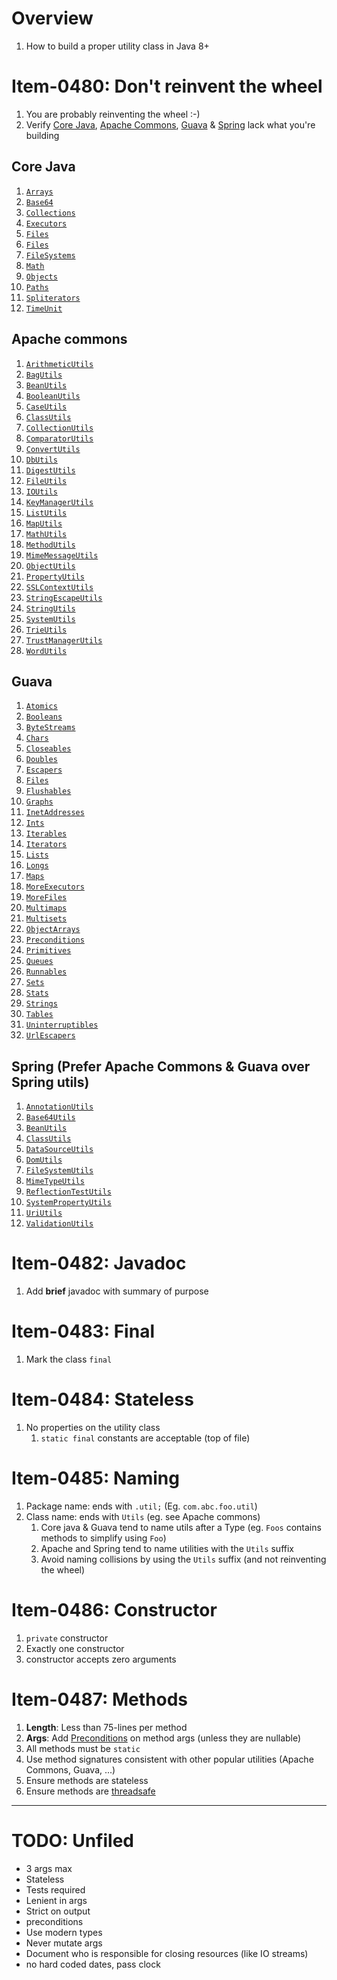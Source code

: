 # Overview
1. How to build a proper utility class in Java 8+


# **Item-0480**: Don't reinvent the wheel
1. You are probably reinventing the wheel :-)
1. Verify [Core Java](https://docs.oracle.com/en/java/javase/11/docs/api/), [Apache Commons](https://commons.apache.org/), [Guava](https://javadoc.io/doc/com.google.guava/guava/latest/index.html) & [Spring](https://docs.spring.io/spring-framework/docs/current/javadoc-api/) lack what you're building

## Core Java
1. [`Arrays`](https://docs.oracle.com/en/java/javase/11/docs/api/java.base/java/util/Arrays.html)
1. [`Base64`](https://docs.oracle.com/en/java/javase/11/docs/api/java.base/java/util/Base64.html)
1. [`Collections`](https://docs.oracle.com/en/java/javase/11/docs/api/java.base/java/util/Collections.html)
1. [`Executors`](https://docs.oracle.com/en/java/javase/11/docs/api/java.base/java/util/concurrent/Executors.html)
1. [`Files`](https://docs.oracle.com/en/java/javase/11/docs/api/java.base/java/nio/file/Files.html)
1. [`Files`](https://docs.oracle.com/en/java/javase/11/docs/api/java.base/java/nio/file/Files.html)
1. [`FileSystems`](https://docs.oracle.com/en/java/javase/11/docs/api/java.base/java/nio/file/FileSystems.html)
1. [`Math`](https://docs.oracle.com/en/java/javase/11/docs/api/java.base/java/lang/Math.html)
1. [`Objects`](https://docs.oracle.com/en/java/javase/11/docs/api/java.base/java/util/Objects.html)
1. [`Paths`](https://docs.oracle.com/en/java/javase/11/docs/api/java.base/java/nio/file/Paths.html)
1. [`Spliterators`](https://docs.oracle.com/en/java/javase/11/docs/api/java.base/java/util/Spliterators.html)
1. [`TimeUnit`](https://docs.oracle.com/en/java/javase/11/docs/api/java.base/java/util/concurrent/TimeUnit.html)


## Apache commons
1. [`ArithmeticUtils`](https://commons.apache.org/proper/commons-math/javadocs/api-3.6.1/org/apache/commons/math3/util/ArithmeticUtils.html)
1. [`BagUtils`](https://commons.apache.org/proper/commons-collections/javadocs/api-4.4/org/apache/commons/collections4/BagUtils.html)
1. [`BeanUtils`](https://commons.apache.org/proper/commons-beanutils/javadocs/v1.9.4/apidocs/org/apache/commons/beanutils/BeanUtils.html)
1. [`BooleanUtils`](https://commons.apache.org/proper/commons-lang/apidocs/org/apache/commons/lang3/BooleanUtils.html)
1. [`CaseUtils`](https://commons.apache.org/proper/commons-text/apidocs/org/apache/commons/text/CaseUtils.html)
1. [`ClassUtils`](https://commons.apache.org/proper/commons-lang/apidocs/org/apache/commons/lang3/ClassUtils.html)
1. [`CollectionUtils`](https://commons.apache.org/proper/commons-collections/javadocs/api-4.4/org/apache/commons/collections4/CollectionUtils.html)
1. [`ComparatorUtils`](https://commons.apache.org/proper/commons-collections/javadocs/api-4.4/org/apache/commons/collections4/ComparatorUtils.html)
1. [`ConvertUtils`](https://commons.apache.org/proper/commons-beanutils/javadocs/v1.9.4/apidocs/org/apache/commons/beanutils/ConvertUtils.html)
1. [`DbUtils`](https://commons.apache.org/proper/commons-dbutils/apidocs/org/apache/commons/dbutils/DbUtils.html)
1. [`DigestUtils`](https://commons.apache.org/proper/commons-codec/archives/1.15/apidocs/org/apache/commons/codec/digest/DigestUtils.html)
1. [`FileUtils`](https://commons.apache.org/proper/commons-io/apidocs/org/apache/commons/io/FileUtils.html)
1. [`IOUtils`](https://commons.apache.org/proper/commons-io/apidocs/org/apache/commons/io/IOUtils.html)
1. [`KeyManagerUtils`](https://commons.apache.org/proper/commons-net/apidocs/org/apache/commons/net/util/KeyManagerUtils.html)
1. [`ListUtils`](https://commons.apache.org/proper/commons-collections/javadocs/api-4.4/org/apache/commons/collections4/ListUtils.html)
1. [`MapUtils`](https://commons.apache.org/proper/commons-collections/javadocs/api-4.4/org/apache/commons/collections4/MapUtils.html)
1. [`MathUtils`](https://commons.apache.org/proper/commons-math/javadocs/api-3.6.1/org/apache/commons/math3/util/MathUtils.html)
1. [`MethodUtils`](https://commons.apache.org/proper/commons-beanutils/javadocs/v1.9.4/apidocs/org/apache/commons/beanutils/MethodUtils.html)
1. [`MimeMessageUtils`](https://commons.apache.org/proper/commons-email/javadocs/api-release/org/apache/commons/mail/util/MimeMessageUtils.html)
1. [`ObjectUtils`](https://commons.apache.org/proper/commons-lang/apidocs/org/apache/commons/lang3/ObjectUtils.html)
1. [`PropertyUtils`](https://commons.apache.org/proper/commons-beanutils/javadocs/v1.9.4/apidocs/org/apache/commons/beanutils/PropertyUtils.html)
1. [`SSLContextUtils`](https://commons.apache.org/proper/commons-net/apidocs/org/apache/commons/net/util/SSLContextUtils.html)
1. [`StringEscapeUtils`](https://commons.apache.org/proper/commons-text/apidocs/org/apache/commons/text/StringEscapeUtils.html)
1. [`StringUtils`](https://commons.apache.org/proper/commons-lang/apidocs/org/apache/commons/lang3/StringUtils.html)
1. [`SystemUtils`](https://commons.apache.org/proper/commons-lang/apidocs/org/apache/commons/lang3/SystemUtils.html)
1. [`TrieUtils`](https://commons.apache.org/proper/commons-collections/javadocs/api-4.4/org/apache/commons/collections4/TrieUtils.html)
1. [`TrustManagerUtils`](https://commons.apache.org/proper/commons-net/apidocs/org/apache/commons/net/util/TrustManagerUtils.html)
1. [`WordUtils`](https://commons.apache.org/proper/commons-text/apidocs/org/apache/commons/text/WordUtils.html)

## Guava
1. [`Atomics`](https://javadoc.io/static/com.google.guava/guava/31.0.1-jre/com/google/common/util/concurrent/Atomics.html)
1. [`Booleans`](https://javadoc.io/static/com.google.guava/guava/31.0.1-jre/com/google/common/primitives/Booleans.html)
1. [`ByteStreams`](https://javadoc.io/static/com.google.guava/guava/31.0.1-jre/com/google/common/io/ByteStreams.html)
1. [`Chars`](https://javadoc.io/static/com.google.guava/guava/31.0.1-jre/com/google/common/primitives/Chars.html)
1. [`Closeables`](https://javadoc.io/static/com.google.guava/guava/31.0.1-jre/com/google/common/io/Closeables.html)
1. [`Doubles`](https://javadoc.io/static/com.google.guava/guava/31.0.1-jre/com/google/common/primitives/Doubles.html)
1. [`Escapers`](https://javadoc.io/static/com.google.guava/guava/31.0.1-jre/com/google/common/escape/Escapers.html)
1. [`Files`](https://javadoc.io/static/com.google.guava/guava/31.0.1-jre/com/google/common/io/Files.html)
1. [`Flushables`](https://javadoc.io/static/com.google.guava/guava/31.0.1-jre/com/google/common/io/Flushables.html)
1. [`Graphs`](https://javadoc.io/static/com.google.guava/guava/31.0.1-jre/com/google/common/graph/Graphs.html)
1. [`InetAddresses`](https://javadoc.io/static/com.google.guava/guava/31.0.1-jre/com/google/common/net/InetAddresses.html)
1. [`Ints`](https://javadoc.io/static/com.google.guava/guava/31.0.1-jre/com/google/common/primitives/Ints.html)
1. [`Iterables`](https://javadoc.io/static/com.google.guava/guava/31.0.1-jre/com/google/common/collect/Iterables.html)
1. [`Iterators`](https://javadoc.io/static/com.google.guava/guava/31.0.1-jre/com/google/common/collect/Iterators.html)
1. [`Lists`](https://javadoc.io/static/com.google.guava/guava/31.0.1-jre/com/google/common/collect/Lists.html)
1. [`Longs`](https://javadoc.io/static/com.google.guava/guava/31.0.1-jre/com/google/common/primitives/Longs.html)
1. [`Maps`](https://javadoc.io/static/com.google.guava/guava/31.0.1-jre/com/google/common/collect/Maps.html)
1. [`MoreExecutors`](https://javadoc.io/static/com.google.guava/guava/31.0.1-jre/com/google/common/util/concurrent/MoreExecutors.html)
1. [`MoreFiles`](https://javadoc.io/static/com.google.guava/guava/31.0.1-jre/com/google/common/io/MoreFiles.html)
1. [`Multimaps`](https://javadoc.io/static/com.google.guava/guava/31.0.1-jre/com/google/common/collect/Multimaps.html)
1. [`Multisets`](https://javadoc.io/static/com.google.guava/guava/31.0.1-jre/com/google/common/collect/Multisets.html)
1. [`ObjectArrays`](https://javadoc.io/static/com.google.guava/guava/31.0.1-jre/com/google/common/collect/ObjectArrays.html)
1. [`Preconditions`](https://javadoc.io/static/com.google.guava/guava/31.0.1-jre/com/google/common/base/Preconditions.html)
1. [`Primitives`](https://javadoc.io/static/com.google.guava/guava/31.0.1-jre/com/google/common/primitives/Primitives.html)
1. [`Queues`](https://javadoc.io/static/com.google.guava/guava/31.0.1-jre/com/google/common/collect/Queues.html)
1. [`Runnables`](https://javadoc.io/static/com.google.guava/guava/31.0.1-jre/com/google/common/util/concurrent/Runnables.html)
1. [`Sets`](https://javadoc.io/static/com.google.guava/guava/31.0.1-jre/com/google/common/collect/Sets.html)
1. [`Stats`](https://javadoc.io/static/com.google.guava/guava/31.0.1-jre/com/google/common/math/Stats.html)
1. [`Strings`](https://javadoc.io/static/com.google.guava/guava/31.0.1-jre/com/google/common/base/Strings.html)
1. [`Tables`](https://javadoc.io/static/com.google.guava/guava/31.0.1-jre/com/google/common/collect/Tables.html)
1. [`Uninterruptibles`](https://javadoc.io/static/com.google.guava/guava/31.0.1-jre/com/google/common/util/concurrent/Uninterruptibles.html)
1. [`UrlEscapers`](https://javadoc.io/static/com.google.guava/guava/31.0.1-jre/com/google/common/net/UrlEscapers.html)

## Spring (Prefer Apache Commons & Guava over Spring utils)
1. [`AnnotationUtils`](https://docs.spring.io/spring-framework/docs/current/javadoc-api/org/springframework/core/annotation/AnnotationUtils.html)
1. [`Base64Utils`](https://docs.spring.io/spring-framework/docs/current/javadoc-api/org/springframework/util/Base64Utils.html)
1. [`BeanUtils`](https://docs.spring.io/spring-framework/docs/current/javadoc-api/org/springframework/beans/BeanUtils.html)
1. [`ClassUtils`](https://docs.spring.io/spring-framework/docs/current/javadoc-api/org/springframework/util/ClassUtils.html)
1. [`DataSourceUtils`](https://docs.spring.io/spring-framework/docs/current/javadoc-api/org/springframework/jdbc/datasource/DataSourceUtils.html)
1. [`DomUtils`](https://docs.spring.io/spring-framework/docs/current/javadoc-api/org/springframework/util/xml/DomUtils.html)
1. [`FileSystemUtils`](https://docs.spring.io/spring-framework/docs/current/javadoc-api/org/springframework/util/FileSystemUtils.html)
1. [`MimeTypeUtils`](https://docs.spring.io/spring-framework/docs/current/javadoc-api/org/springframework/util/MimeTypeUtils.html)
1. [`ReflectionTestUtils`](https://docs.spring.io/spring-framework/docs/current/javadoc-api/org/springframework/test/util/ReflectionTestUtils.html)
1. [`SystemPropertyUtils`](https://docs.spring.io/spring-framework/docs/current/javadoc-api/org/springframework/util/SystemPropertyUtils.html)
1. [`UriUtils`](https://docs.spring.io/spring-framework/docs/current/javadoc-api/org/springframework/web/util/UriUtils.html)
1. [`ValidationUtils`](https://docs.spring.io/spring-framework/docs/current/javadoc-api/org/springframework/validation/ValidationUtils.html)



# **Item-0482**: Javadoc
1. Add **brief** javadoc with summary of purpose

# **Item-0483**: Final
1. Mark the class `final`

# **Item-0484**: Stateless
1. No properties on the utility class
    1. `static final` constants are acceptable (top of file)

# **Item-0485**: Naming
1. Package name: ends with `.util;` (Eg. `com.abc.foo.util`)
1. Class name: ends with `Utils` (eg. see Apache commons)
    1. Core java & Guava tend to name utils after a Type (eg. `Foos` contains methods to simplify using `Foo`)
    1. Apache and Spring tend to name utilities with the `Utils` suffix
    1. Avoid naming collisions by using the `Utils` suffix (and not reinventing the wheel)

# **Item-0486**: Constructor
1. `private` constructor
1. Exactly one constructor
1. constructor accepts zero arguments


# **Item-0487**: Methods
1. **Length**: Less than 75-lines per method
1. **Args**: Add [Preconditions](./preconditions.md) on method args (unless they are nullable)
1. All methods must be `static`
1. Use method signatures consistent with other popular utilities (Apache Commons, Guava, ...)
1. Ensure methods are stateless
1. Ensure methods are [threadsafe](https://en.wikipedia.org/wiki/Thread_safety)



--------
# TODO: Unfiled
- 3 args max
- Stateless
- Tests required
- Lenient in args
- Strict on output
- preconditions
- Use modern types
- Never mutate args
- Document who is responsible for closing resources (like IO streams)
- no hard coded dates, pass clock
